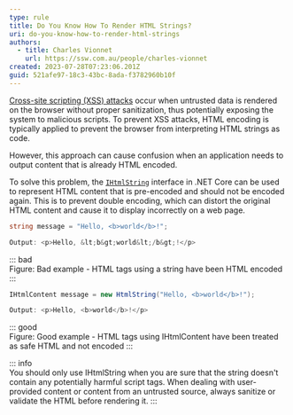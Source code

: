 ```yaml
---
type: rule
title: Do You Know How To Render HTML Strings?
uri: do-you-know-how-to-render-html-strings
authors:
  - title: Charles Vionnet
    url: https://ssw.com.au/people/charles-vionnet
created: 2023-07-28T07:23:06.201Z
guid: 521afe97-18c3-43bc-8ada-f3782960b10f
---
```

[Cross-site scripting (XSS) attacks](https://en.wikipedia.org/wiki/Cross-site_scripting) occur when untrusted data is rendered on the browser without proper sanitization, thus potentially exposing the system to malicious scripts. To prevent XSS attacks, HTML encoding is typically applied to prevent the browser from interpreting HTML strings as code.

However, this approach can cause confusion when an application needs to output content that is already HTML encoded.

<!--endintro-->

To solve this problem, the [`IHtmlString`](https://learn.microsoft.com/en-us/dotnet/api/system.web.ihtmlstring) interface in .NET Core can be used to represent HTML content that is pre-encoded and should not be encoded again.
This is to prevent double encoding, which can distort the original HTML content and cause it to display incorrectly on a web page.

```cs
string message = "Hello, <b>world</b>!";

Output: <p>Hello, &lt;b&gt;world&lt;/b&gt;!</p>
```
::: bad  
Figure: Bad example - HTML tags using a string have been HTML encoded
:::

```cs
IHtmlContent message = new HtmlString("Hello, <b>world</b>!");

Output: <p>Hello, <b>world</b>!</p>
```
::: good  
Figure: Good example - HTML tags using IHtmlContent have been treated as safe HTML and not encoded 
:::

::: info  
You should only use IHtmlString when you are sure that the string doesn't contain any potentially harmful script tags. When dealing with user-provided content or content from an untrusted source, always sanitize or validate the HTML before rendering it.
:::

